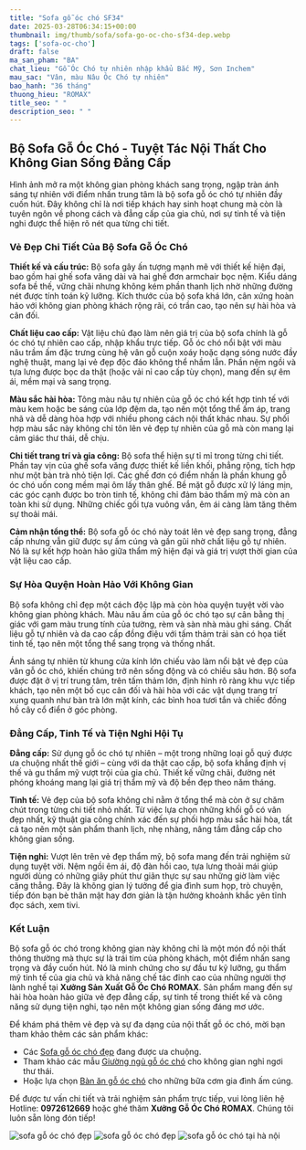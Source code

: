 ```yaml
---
title: "Sofa gỗ óc chó SF34"
date: 2025-03-28T06:34:15+00:00
thumbnail: img/thumb/sofa/sofa-go-oc-cho-sf34-dep.webp
tags: ['sofa-oc-cho']
draft: false
ma_san_pham: "BA"
chat_lieu: "Gỗ Óc Chó tự nhiên nhập khẩu Bắc Mỹ, Sơn Inchem"
mau_sac: "Vân, màu Nâu Óc Chó tự nhiên"
bao_hanh: "36 tháng"
thuong_hieu: "ROMAX"
title_seo: " "
description_seo: " "
---
```

## Bộ Sofa Gỗ Óc Chó - Tuyệt Tác Nội Thất Cho Không Gian Sống Đẳng Cấp

Hình ảnh mở ra một không gian phòng khách sang trọng, ngập tràn ánh sáng tự nhiên với điểm nhấn trung tâm là bộ sofa gỗ óc chó tự nhiên đầy cuốn hút. Đây không chỉ là nơi tiếp khách hay sinh hoạt chung mà còn là tuyên ngôn về phong cách và đẳng cấp của gia chủ, nơi sự tinh tế và tiện nghi được thể hiện rõ nét qua từng chi tiết.

### Vẻ Đẹp Chi Tiết Của Bộ Sofa Gỗ Óc Chó

**Thiết kế và cấu trúc:** Bộ sofa gây ấn tượng mạnh mẽ với thiết kế hiện đại, bao gồm hai ghế sofa văng dài và hai ghế đơn armchair bọc nệm. Kiểu dáng sofa bề thế, vững chãi nhưng không kém phần thanh lịch nhờ những đường nét được tính toán kỹ lưỡng. Kích thước của bộ sofa khá lớn, cân xứng hoàn hảo với không gian phòng khách rộng rãi, có trần cao, tạo nên sự hài hòa và cân đối.

**Chất liệu cao cấp:** Vật liệu chủ đạo làm nên giá trị của bộ sofa chính là gỗ óc chó tự nhiên cao cấp, nhập khẩu trực tiếp. Gỗ óc chó nổi bật với màu nâu trầm ấm đặc trưng cùng hệ vân gỗ cuộn xoáy hoặc dạng sóng nước đầy nghệ thuật, mang lại vẻ đẹp độc đáo không thể nhầm lẫn. Phần nệm ngồi và tựa lưng được bọc da thật (hoặc vải nỉ cao cấp tùy chọn), mang đến sự êm ái, mềm mại và sang trọng.

**Màu sắc hài hòa:** Tông màu nâu tự nhiên của gỗ óc chó kết hợp tinh tế với màu kem hoặc be sáng của lớp đệm da, tạo nên một tổng thể ấm áp, trang nhã và dễ dàng hòa hợp với nhiều phong cách nội thất khác nhau. Sự phối hợp màu sắc này không chỉ tôn lên vẻ đẹp tự nhiên của gỗ mà còn mang lại cảm giác thư thái, dễ chịu.

**Chi tiết trang trí và gia công:** Bộ sofa thể hiện sự tỉ mỉ trong từng chi tiết. Phần tay vịn của ghế sofa văng được thiết kế liền khối, phẳng rộng, tích hợp như một bàn trà nhỏ tiện lợi. Các ghế đơn có điểm nhấn là phần khung gỗ óc chó uốn cong mềm mại ôm lấy thân ghế. Bề mặt gỗ được xử lý láng mịn, các góc cạnh được bo tròn tinh tế, không chỉ đảm bảo thẩm mỹ mà còn an toàn khi sử dụng. Những chiếc gối tựa vuông vắn, êm ái càng làm tăng thêm sự thoải mái.

**Cảm nhận tổng thể:** Bộ sofa gỗ óc chó này toát lên vẻ đẹp sang trọng, đẳng cấp nhưng vẫn giữ được sự ấm cúng và gần gũi nhờ chất liệu gỗ tự nhiên. Nó là sự kết hợp hoàn hảo giữa thẩm mỹ hiện đại và giá trị vượt thời gian của vật liệu cao cấp.

### Sự Hòa Quyện Hoàn Hảo Với Không Gian

Bộ sofa không chỉ đẹp một cách độc lập mà còn hòa quyện tuyệt vời vào không gian phòng khách. Màu nâu ấm của gỗ óc chó tạo sự cân bằng thị giác với gam màu trung tính của tường, rèm và sàn nhà màu ghi sáng. Chất liệu gỗ tự nhiên và da cao cấp đồng điệu với tấm thảm trải sàn có họa tiết tinh tế, tạo nên một tổng thể sang trọng và thống nhất.

Ánh sáng tự nhiên từ khung cửa kính lớn chiếu vào làm nổi bật vẻ đẹp của vân gỗ óc chó, khiến chúng trở nên sống động và có chiều sâu hơn. Bộ sofa được đặt ở vị trí trung tâm, trên tấm thảm lớn, định hình rõ ràng khu vực tiếp khách, tạo nên một bố cục cân đối và hài hòa với các vật dụng trang trí xung quanh như bàn trà lớn mặt kính, các bình hoa tươi tắn và chiếc đồng hồ cây cổ điển ở góc phòng.

### Đẳng Cấp, Tinh Tế và Tiện Nghi Hội Tụ

**Đẳng cấp:** Sử dụng gỗ óc chó tự nhiên – một trong những loại gỗ quý được ưa chuộng nhất thế giới – cùng với da thật cao cấp, bộ sofa khẳng định vị thế và gu thẩm mỹ vượt trội của gia chủ. Thiết kế vững chãi, đường nét phóng khoáng mang lại giá trị thẩm mỹ và độ bền đẹp theo năm tháng.

**Tinh tế:** Vẻ đẹp của bộ sofa không chỉ nằm ở tổng thể mà còn ở sự chăm chút trong từng chi tiết nhỏ nhất. Từ việc lựa chọn những khối gỗ có vân đẹp nhất, kỹ thuật gia công chính xác đến sự phối hợp màu sắc hài hòa, tất cả tạo nên một sản phẩm thanh lịch, nhẹ nhàng, nâng tầm đẳng cấp cho không gian sống.

**Tiện nghi:** Vượt lên trên vẻ đẹp thẩm mỹ, bộ sofa mang đến trải nghiệm sử dụng tuyệt vời. Nệm ngồi êm ái, độ đàn hồi cao, tựa lưng thoải mái giúp người dùng có những giây phút thư giãn thực sự sau những giờ làm việc căng thẳng. Đây là không gian lý tưởng để gia đình sum họp, trò chuyện, tiếp đón bạn bè thân mật hay đơn giản là tận hưởng khoảnh khắc yên tĩnh đọc sách, xem tivi.

### Kết Luận

Bộ sofa gỗ óc chó trong không gian này không chỉ là một món đồ nội thất thông thường mà thực sự là trái tim của phòng khách, một điểm nhấn sang trọng và đầy cuốn hút. Nó là minh chứng cho sự đầu tư kỹ lưỡng, gu thẩm mỹ tinh tế của gia chủ và khả năng chế tác đỉnh cao của những người thợ lành nghề tại **Xưởng Sản Xuất Gỗ Óc Chó ROMAX**. Sản phẩm mang đến sự hài hòa hoàn hảo giữa vẻ đẹp đẳng cấp, sự tinh tế trong thiết kế và công năng sử dụng tiện nghi, tạo nên một không gian sống đáng mơ ước.

Để khám phá thêm vẻ đẹp và sự đa dạng của nội thất gỗ óc chó, mời bạn tham khảo thêm các sản phẩm khác:

* Các [Sofa gỗ óc chó đẹp](https://romax.vn/danh-muc/phong-khach/sofa-go-oc-cho/) đang được ưa chuộng.
* Tham khảo các mẫu [Giường ngủ gỗ óc chó](https://romax.vn/danh-muc/phong-ngu/giuong-go-oc-cho/) cho không gian nghỉ ngơi thư thái.
* Hoặc lựa chọn [Bàn ăn gỗ óc chó](https://romax.vn/danh-muc/phong-bep/ban-an-go-oc-cho/) cho những bữa cơm gia đình ấm cúng.

Để được tư vấn chi tiết và trải nghiệm sản phẩm trực tiếp, vui lòng liên hệ Hotline: **0972612669** hoặc ghé thăm **Xưởng Gỗ Óc Chó ROMAX**. Chúng tôi luôn sẵn lòng đón tiếp!

![sofa gỗ óc chó đẹp](/img/sofa/sf34/sofa-go-oc-cho-sf34-1.webp)
![sofa gỗ óc chó đẹp](/img/sofa/sf34/sofa-go-oc-cho-sf34-2.webp)
![sofa gỗ óc chó tại hà nội](/img/sofa/sf34/sofa-go-oc-cho-sf34-3.webp)